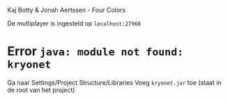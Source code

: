 Kaj Botty & Jonah Aertssen - Four Colors

De multiplayer is ingesteld op `localhost:27960`

# Error `java: module not found: kryonet`
Ga naar Settings/Project Structure/Libraries
Voeg `kryonet.jar` toe (staat in de root van het project)